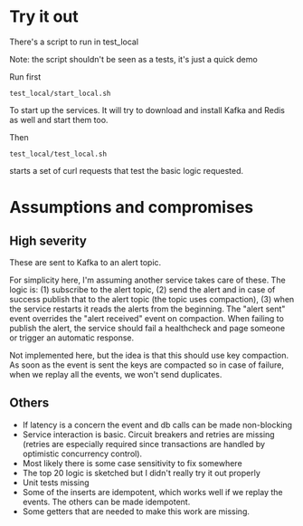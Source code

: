 # Try it out

There's a script to run in test_local

Note: the script shouldn't be seen as a tests, it's just a quick demo

Run first 

```
test_local/start_local.sh
```

To start up the services. It will try to download and install Kafka and Redis as well and start them too.

Then 
```
test_local/test_local.sh
```

starts a set of curl requests that test the basic logic requested.

# Assumptions and compromises

## High severity

These are sent to Kafka to an alert topic.

For simplicity here, I'm assuming another service takes care of these. The logic is: (1) subscribe to
the alert topic, (2) send the alert and in case of success publish that to the alert topic (the topic uses
compaction), (3) when the service restarts it reads the alerts from the beginning.
The "alert sent" event overrides the "alert received" event on compaction.
When failing to publish the alert, the service should fail a healthcheck and page someone or trigger an automatic response.

Not implemented here, but the idea is that this should use key compaction. 
As soon as the event is sent the keys are compacted
so in case of failure, when we replay all the events, we won't send duplicates.

## Others

- If latency is a concern the event and db calls can be made non-blocking
- Service interaction is basic. Circuit breakers and retries are missing (retries are 
especially required since transactions are handled by optimistic concurrency control).
- Most likely there is some case sensitivity to fix somewhere
- The top 20 logic is sketched but I didn't really try it out properly
- Unit tests missing
- Some of the inserts are idempotent, which works well if we replay the events.
The others can be made idempotent.
- Some getters that are needed to make this work are missing.
